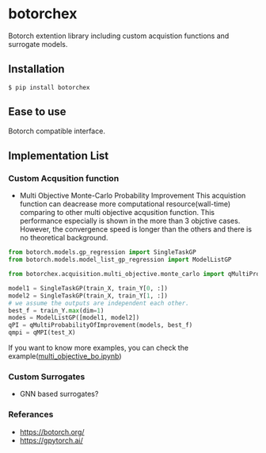 # botorchex

Botorch extention library including custom acquistion functions and surrogate models.

## Installation 

```
$ pip install botorchex
```

## Ease to use

Botorch compatible interface.

## Implementation List
### Custom Acqusition function

* Multi Objective Monte-Carlo Probability Improvement
This acquistion function can deacrease more computational resource(wall-time) comparing to other multi objective acqusition function. This performance especially is shown in the more than 3 objctive cases. However, the convergence speed is longer than the others and there is no theoretical background. 

```python
from botorch.models.gp_regression import SingleTaskGP
from botorch.models.model_list_gp_regression import ModelListGP

from botorchex.acquisition.multi_objective.monte_carlo import qMultiProbabilityOfImprovement

model1 = SingleTaskGP(train_X, train_Y[0, :])
model2 = SingleTaskGP(train_X, train_Y[1, :])
# we assume the outputs are independent each other.
best_f = train_Y.max(dim=1)
modes = ModelListGP([model1, model2])
qPI = qMultiProbabilityOfImprovement(models, best_f)
qmpi = qMPI(test_X)
```

If you want to know more examples, you can check the example([multi_objective_bo.ipynb](https://github.com/0h-n0/botorchex/blob/main/tutorials/multi_objective_bo.ipynb))

### Custom Surrogates

* GNN based surrogates?

### Referances

* https://botorch.org/
* https://gpytorch.ai/
